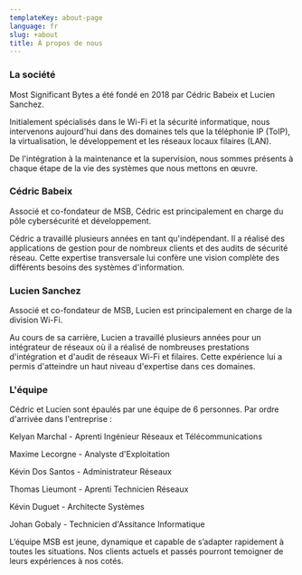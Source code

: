 ```yaml
---
templateKey: about-page
language: fr
slug: +about
title: À propos de nous
---
```

### La société

Most Significant Bytes a été fondé en 2018 par Cédric Babeix et Lucien Sanchez.

Initialement spécialisés dans le Wi-Fi et la sécurité informatique, nous intervenons aujourd'hui dans des domaines tels que la téléphonie IP (ToIP), la virtualisation, le développement et les réseaux locaux filaires (LAN).

De l'intégration à la maintenance et la supervision, nous sommes présents à chaque étape de la vie des systèmes que nous mettons en œuvre.

### Cédric Babeix

Associé et co-fondateur de MSB, Cédric est principalement en charge du pôle cybersécurité et développement.

Cédric a travaillé plusieurs années en tant qu'indépendant. Il a réalisé des applications de gestion pour de nombreux clients et des audits de sécurité réseau.
Cette expertise transversale lui confère une vision complète des différents besoins des systèmes d'information.

### Lucien Sanchez

Associé et co-fondateur de MSB, Lucien est principalement en charge de la division Wi-Fi.

Au cours de sa carrière, Lucien a travaillé plusieurs années pour un intégrateur de réseaux où il a réalisé de nombreuses prestations d'intégration et d'audit de réseaux Wi-Fi et filaires.
Cette expérience lui a permis d'atteindre un haut niveau d'expertise dans ces domaines.

### L'équipe

Cédric et Lucien sont épaulés par une équipe de 6 personnes.
Par ordre d'arrivée dans l'entreprise :

Kelyan Marchal - Aprenti Ingénieur Réseaux et Télécommunications

Maxime Lecorgne - Analyste d'Exploitation

Kévin Dos Santos - Administrateur Réseaux

Thomas Lieumont - Aprenti Technicien Réseaux

Kévin Duguet - Architecte Systèmes

Johan Gobaly - Technicien d'Assitance Informatique

L’équipe MSB est jeune, dynamique et capable de s’adapter rapidement à toutes les situations. Nos clients actuels et passés pourront temoigner de leurs expériences à nos cotés.
